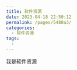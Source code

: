 ```yaml
---
title: 软件资源
date: 2023-04-18 22:50:12
permalink: /pages/5480a3/
categories:
  - 软件资源
tags:
  - 
---
```

我是软件资源

